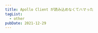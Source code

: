 ```yaml
---
title: Apollo Client が読み込めなくてハマった
tagList:
  - other
pubDate: 2021-12-29
---
```


<!-- Next.js製のアプリでApollo Clientを使用する際に、下記エラーが解消できずしばらくはまってしまった。
3
```
Invariant Violation: Could not find "client" in the context or passed in as an option. Wrap the root component in an <ApolloProvider>, or pass an ApolloClient instance in via options.
```

簡略化するとコードは以下の状態。

```js
import { ApolloClient, InMemoryCache, HttpLink } from "@apollo/client";
import { ApolloProvider } from "@apollo/react-hooks";

function MyApp(props: AppProps) {
  const client = () => {
    return new ApolloClient({
      link: new HttpLink({
        uri: "http://localhost:8080/v1/graphql",
        credentials: "same-origin",
      }),
      cache: new InMemoryCache(),
    });
  };

  return (
    <>
      <ApolloProvider client={client}>
        ...
        <Component {...pageProps} />
        ...
      </ApolloProvider>
    </>
  );
}
```

`AuthProvider`を古い方のライブラリ（`'@apollo/react-hooks'`）から import していたので`@apollo/client`から import するように変更。
すると以下のエラーに変わった。

```
TypeError: client.watchQuery is not a function
```

`@apollo/client`と`graphql`のバージョンを上げてみた。

```json
- "@apollo/client": "^3.3.6",
+ "@apollo/client": "^3.5.6",

- "graphql": "^15.4.0",
+ "graphql": "^15.8.0",
```

しかしエラーは変わらず。

## 原因

`ApolloClient`の初期化処理に問題があった。
コールバックで呼び出していたところを下記のように修正。

```js
const client = new ApolloClient({
  uri: "http://localhost:8080/v1/graphql",
  cache: new InMemoryCache(),
});
```

これで無事エラーが解消できた。 -->
